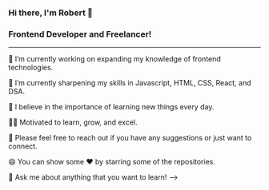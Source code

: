 ### Hi there, I'm Robert 👋
### Frontend Developer and Freelancer!
___

🔭 I’m currently working on expanding my knowledge of frontend technologies.

🌱 I’m currently sharpening my skills in Javascript, HTML, CSS, React, and DSA.

📝 I believe in the importance of learning new things every day.

👨‍💻 Motivated to learn, grow, and excel.

💬 Please feel free to reach out if you have any suggestions or just want to connect.

😄 You can show some ❤️ by starring some of the repositories.

💬 Ask me about anything that you want to learn!
-->

